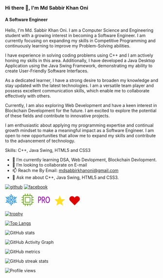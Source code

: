 ### Hi there 👋, I'm Md Sabbir Khan Oni
#### A Software Engineer

Hello, I'm Md. Sabbir Khan Oni. I am a Computer Science and Engineering student with a growing interest in becoming a Software Engineer. I am currently focusing on expanding my skills in Competitive Programming and continuously learning to improve my Problem-Solving abilities.

I have experience in solving coding problems using C++ and I am actively honing my skills in this area. Additionally, I have developed a Java Desktop Application using the Java Swing Framework, demonstrating my ability to create User-Friendly Software Interfaces.

As a dedicated learner, I have a strong desire to broaden my knowledge and stay updated with the latest technologies. I am a versatile team player and possess excellent communication skills, which enable me to collaborate effectively with others.

Currently, I am also exploring Web Development and have a keen interest in Blockchain Development for the future. I am excited to explore the potential of these fields and contribute to innovative projects.

I am enthusiastic about applying my programming expertise and continual growth mindset to make a meaningful impact as a Software Engineer. I am open to new opportunities that allow me to expand my skills and contribute to the advancement of technology.


Skills: C++, Java Swing, HTML5 and CSS3

- 🌱 I’m currently learning DSA, Web Devlopment, Blockchain Devlopment.
- 👯 I’m looking to collaborate on E-mail
- 📫 Reach me By Email: mdsabbirkhanoni@gmail.com 
- 💬 Ask me about C++, Java Swing, HTML5 and CSS3.



[<img src='https://cdn.jsdelivr.net/npm/simple-icons@3.0.1/icons/github.svg' alt='github' height='40'>](https://github.com/sabbirkhanoni)  [<img src='https://cdn.jsdelivr.net/npm/simple-icons@3.0.1/icons/facebook.svg' alt='facebook' height='40'>](https://www.facebook.com/https://www.facebook.com/profile.php?id=100080444026866.com)  

<a href='https://archiveprogram.github.com/'><img src='https://raw.githubusercontent.com/acervenky/animated-github-badges/master/assets/acbadge.gif' width='40' height='40'></a> <a href='https://docs.github.com/en/developers'><img src='https://raw.githubusercontent.com/acervenky/animated-github-badges/master/assets/devbadge.gif' width='40' height='40'></a> <a href='https://github.com/pricing'><img src='https://raw.githubusercontent.com/acervenky/animated-github-badges/master/assets/pro.gif' width='40' height='40'></a> <a href='https://stars.github.com/'><img src='https://raw.githubusercontent.com/acervenky/animated-github-badges/master/assets/starbadge.gif' width='35' height='35'></a> <a href='https://docs.github.com/en/github/supporting-the-open-source-community-with-github-sponsors'><img src='https://raw.githubusercontent.com/acervenky/animated-github-badges/master/assets/sponsorbadge.gif' width='35' height='35'></a> 

[![trophy](https://github-profile-trophy.vercel.app/?username=sabbirkhanoni)](https://github.com/ryo-ma/github-profile-trophy)

[![Top Langs](https://github-readme-stats.vercel.app/api/top-langs/?username=sabbirkhanoni)](https://github.com/anuraghazra/github-readme-stats)

![GitHub stats](https://github-readme-stats.vercel.app/api?username=sabbirkhanoni&show_icons=true&count_private=true)  

![GitHub Activity Graph](https://activity-graph.herokuapp.com/graph?username=sabbirkhanoni)  

![GitHub metrics](https://metrics.lecoq.io/sabbirkhanoni)  

![GitHub streak stats](https://github-readme-streak-stats.herokuapp.com/?user=sabbirkhanoni)  

![Profile views](https://gpvc.arturio.dev/sabbirkhanoni)  
